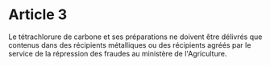 # Article 3

Le tétrachlorure de carbone et ses préparations ne doivent être délivrés que contenus dans des récipients métalliques ou des récipients agréés par le service de la répression des fraudes au ministère de l'Agriculture.

